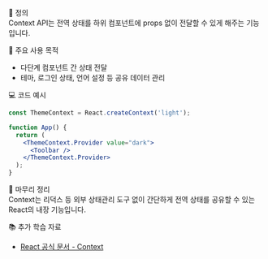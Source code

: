 📘 정의  
Context API는 전역 상태를 하위 컴포넌트에 props 없이 전달할 수 있게 해주는 기능입니다.

🎯 주요 사용 목적  
- 다단계 컴포넌트 간 상태 전달  
- 테마, 로그인 상태, 언어 설정 등 공유 데이터 관리

💻 코드 예시  
```jsx
const ThemeContext = React.createContext('light');

function App() {
  return (
    <ThemeContext.Provider value="dark">
      <Toolbar />
    </ThemeContext.Provider>
  );
}
```

🧩 마무리 정리  
Context는 리덕스 등 외부 상태관리 도구 없이 간단하게 전역 상태를 공유할 수 있는 React의 내장 기능입니다.

📚 추가 학습 자료  
- [React 공식 문서 - Context](https://reactjs.org/docs/context.html)
